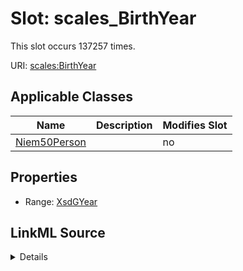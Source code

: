

# Slot: scales_BirthYear




This slot occurs 137257 times.


URI: [scales:BirthYear](http://schemas.scales-okn.org/rdf/scales#BirthYear)



<!-- no inheritance hierarchy -->





## Applicable Classes

| Name | Description | Modifies Slot |
| --- | --- | --- |
| [Niem50Person](../classes/Niem50Person.md) |  |  no  |







## Properties

* Range: [XsdGYear](../classes/XsdGYear.md)







## LinkML Source

<details>

```yaml
name: scales_BirthYear
from_schema: okns:scales-kg
rank: 1000
slot_uri: scales:BirthYear
alias: scales_BirthYear
domain_of:
- niem50_Person
range: xsd_gYear

```
</details>